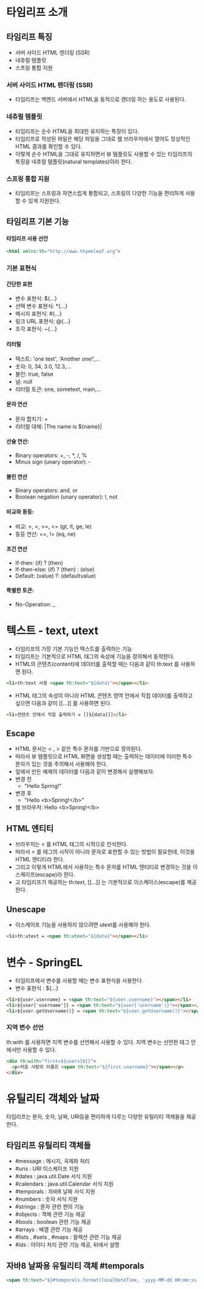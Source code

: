 # 타임리프 소개
## 타임리프 특징
* 서버 사이드 HTML 렌더링 (SSR)
* 네츄럴 템플릿
* 스프링 통합 지원

### 서버 사이드 HTML 렌더링 (SSR)
* 타임리프는 백엔드 서버에서 HTML을 동적으로 렌더링 하는 용도로 사용된다.

### 네츄럴 템플릿
* 타임리프는 순수 HTML을 최대한 유지하는 특징이 있다.
* 타임리프로 작성된 파일은 해당 파일을 그대로 웹 브라우저에서 열어도 정상적인 HTML 결과를 확인할 수 있다.
* 이렇게 순수 HTML을 그대로 유지하면서 뷰 템플릿도 사용할 수 있는 타임리프의 특징을 네츄럴 템플릿(natural templates)이라 한다.

### 스프링 통합 지원
* 타임리프는 스프링과 자연스럽게 통합되고, 스프링의 다양한 기능을 편리하게 사용할 수 있게 지원한다.

## 타임리프 기본 기능
#### 타임리프 사용 선언
```html
<html xmlns:th="http://www.thymeleaf.org">
```
### 기본 표현식
#### 간단한 표현
* 변수 표현식: ${...}
* 선택 변수 표현식: *{...}
* 메시지 표현식: #{...}
* 링크 URL 표현식: @{...}
* 조각 표현식: ~{...}
#### 리터럴
* 텍스트: 'one text', 'Another one!',…
* 숫자: 0, 34, 3.0, 12.3,…
* 불린: true, false
* 널: null
* 리터럴 토큰: one, sometext, main,…
#### 문자 연산
* 문자 합치기: +
* 리터럴 대체: |The name is ${name}|
#### 산술 연산:
* Binary operators: +, -, *, /, %
* Minus sign (unary operator): -
#### 불린 연산
* Binary operators: and, or
* Boolean negation (unary operator): !, not
#### 비교와 동등:
* 비교: >, <, >=, <= (gt, lt, ge, le)
* 동등 연산: ==, != (eq, ne)
#### 조건 연산
* If-then: (if) ? (then)
* If-then-else: (if) ? (then) : (else)
* Default: (value) ?: (defaultvalue)
#### 특별한 토큰:
* No-Operation: _

# 텍스트 - text, utext
* 타임리프의 가장 기본 기능인 텍스트를 출력하는 기능
* 타임리프는 기본적으로 HTML 태그의 속성에 기능을 정의해서 동작한다.
* HTML의 콘텐츠(content)에 데이터를 출력할 때는 다음과 같이 th:text 를 사용하면 된다.
```html
<li>th:text 사용 <span th:text="${data}"></span></li>
```
* HTML 태그의 속성이 아니라 HTML 콘텐츠 영역 안에서 직접 데이터를 출력하고 싶으면 다음과 같이 [[...]] 를 사용하면 된다.
```html
<li>컨텐츠 안에서 직접 출력하기 = [[${data}]]</li>
```
## Escape
* HTML 문서는 < , > 같은 특수 문자를 기반으로 정의된다.
* 따라서 뷰 템플릿으로 HTML 화면을 생성할 때는 출력하는 데이터에 이러한 특수 문자가 있는 것을 주의해서 사용해야 한다.
* 앞에서 만든 예제의 데이터를 다음과 같이 변경해서 실행해보자.
* 변경 전
  * "Hello Spring!"
* 변경 후
  * "Hello &lt;b&gt;Spring!&lt;/b&gt;"
* 웹 브라우저: Hello &lt;b&gt;Spring!&lt;/b&gt;

## HTML 엔티티
* 브라우저는 &lt; 를 HTML 태그의 시작으로 인식한다. 
* 따라서 &lt; 를 태그의 시작이 아니라 문자로 표현할 수 있는 방법이 필요한데, 이것을 HTML 엔티티라 한다.
* 그리고 이렇게 HTML에서 사용하는 특수 문자를 HTML 엔티티로 변경하는 것을 이스케이프(escape)라 한다.
* 고 타임리프가 제공하는 th:text, [[...]] 는 기본적으로 이스케이스(escape)를 제공한다.

## Unescape
* 이스케이프 기능을 사용하지 않으려면 utext를 사용해야 한다.
```html
<li>th:utext = <span th:utext="${data}"></span></li>
```

# 변수 - SpringEL
* 타임리프에서 변수를 사용할 때는 변수 표현식을 사용한다.
* 변수 표현식 : ${...}
```html
<li>${user.username} = <span th:text="${user.username}"></span></li>
<li>${user['username']} = <span th:text="${user['username']}"></span></li>
<li>${user.getUsername()} = <span th:text="${user.getUsername()}"></span></li>
```

### 지역 변수 선언
th:with 를 사용하면 지역 변수를 선언해서 사용할 수 있다. 지역 변수는 선언한 테그 안에서만 사용할 수 있다.
```html
<div th:with="first=${users[0]}">
  <p>처음 사람의 이름은 <span th:text="${first.username}"></span></p>
</div>
```

# 유틸리티 객체와 날짜
타임리프는 문자, 숫자, 날짜, URI등을 편리하게 다루는 다양한 유틸리티 객체들을 제공한다.

## 타임리프 유틸리티 객체들
* #message : 메시지, 국제화 처리
* #uris : URI 이스케이프 지원
* #dates : java.util.Date 서식 지원
* #calendars : java.util.Calendar 서식 지원
* #temporals : 자바8 날짜 서식 지원
* #numbers : 숫자 서식 지원
* #strings : 문자 관련 편의 기능
* #objects : 객체 관련 기능 제공
* #bools : boolean 관련 기능 제공
* #arrays : 배열 관련 기능 제공
* #lists , #sets , #maps : 컬렉션 관련 기능 제공
* #ids : 아이디 처리 관련 기능 제공, 뒤에서 설명

## 자바8 날짜용 유틸리티 객체 #temporals
```html
<span th:text="${#temporals.format(localDateTime, 'yyyy-MM-dd HH:mm:ss')}"></span>
```

